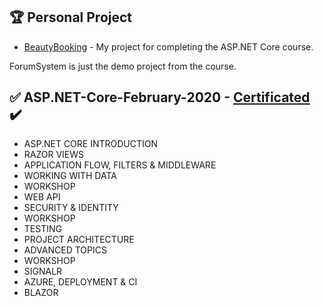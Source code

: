 ## :trophy: Personal Project
- [BeautyBooking](https://github.com/marinakolova/BeautyBooking) - My project for completing the ASP.NET Core course.

ForumSystem is just the demo project from the course.

## :white_check_mark: ASP.NET-Core-February-2020 - [Certificated](https://softuni.bg/certificates/details/81048/10c49cf3) :heavy_check_mark:
- ASP.NET CORE INTRODUCTION
- RAZOR VIEWS
- APPLICATION FLOW, FILTERS & MIDDLEWARE
- WORKING WITH DATA
- WORKSHOP
- WEB API
- SECURITY & IDENTITY
- WORKSHOP
- TESTING
- PROJECT ARCHITECTURE
- ADVANCED TOPICS
- WORKSHOP
- SIGNALR
- AZURE, DEPLOYMENT & CI
- BLAZOR
